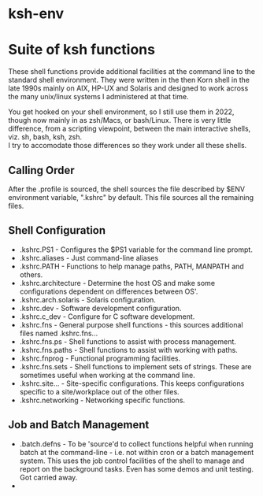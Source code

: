# ksh-env
Suite of ksh functions
======================
These shell functions provide additional facilities at the command line to the standard shell environment. 
They were written in the then Korn shell in the late 1990s mainly on AIX, HP-UX and Solaris and designed to work across the many
unix/linux systems I administered at that time. 

You get hooked on your shell environment, so I still use them in 2022, though now mainly in as zsh/Macs, or bash/Linux. 
There is very little difference, from a scripting viewpoint, between the main interactive shells, viz. sh, bash, ksh, zsh.  
I try to accomodate those differences so they work under all these shells.

Calling Order
-------------

After the .profile is sourced, the shell sources the file described by $ENV environment variable, ".kshrc" by default. 
This file sources all the remaining files.  

Shell Configuration 
-------------------
  * .kshrc.PS1          - Configures the $PS1 variable for the command line prompt.
  * .kshrc.aliases      - Just command-line aliases
  * .kshrc.PATH         - Functions to help manage paths, PATH, MANPATH and others.
  * .kshrc.architecture - Determine the host OS and make some configurations dependent on differences between OS'.
  * .kshrc.arch.solaris - Solaris configuration.
  * .kshrc.dev          - Software development configuration. 
  * .kshrc.c_dev        - Configure for C software development. 
  * .kshrc.fns          - General purpose shell functions - this sources additional files named .kshrc.fns...
  * .kshrc.fns.ps       - Shell functions to assist with process management.
  * .kshrc.fns.paths    - Shell functions to assist with working with paths. 
  * .kshrc.fnprog       - Functional programming facilities.
  * .kshrc.fns.sets     - Shell functions to implement sets of strings.  These are sometimes useful when working at the command line.
  * .kshrc.site...      - Site-specific configurations.  This keeps configurations specific to a site/workplace out of the other files.
  * .kshrc.networking   - Networking specific functions.
 
 Job and Batch Management
 ------------------------
   * .batch.defns       - To be 'source'd to collect functions helpful when running batch at the command-line - i.e. not within cron or a batch management system.  This uses the job control facilities of the shell to manage and report on the background tasks.  Even has some demos and unit testing.  Got carried away. 
   * 

